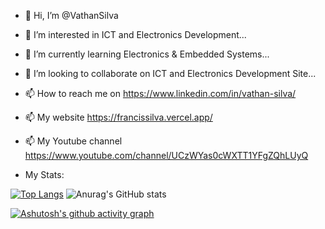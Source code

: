 - 👋 Hi, I’m @VathanSilva
- 👀 I’m interested in ICT and Electronics Development...
- 🌱 I’m currently learning Electronics & Embedded Systems...
- 💞️ I’m looking to collaborate on ICT and Electronics Development Site...
- 📫 How to reach me on https://www.linkedin.com/in/vathan-silva/
- 📫 My website https://francissilva.vercel.app/
- 📫 My Youtube channel https://www.youtube.com/channel/UCzWYas0cWXTT1YFgZQhLUyQ



- My Stats:
  
[![Top Langs](https://github-readme-stats.vercel.app/api/top-langs/?username=vathansilva&layout=donut)](https://github.com/vathansilva/github-readme-stats)     ![Anurag's GitHub stats](https://github-readme-stats.vercel.app/api?username=vathansilva&show_icons=true&theme=ambient_gradient)

  [![Ashutosh's github activity graph](https://github-readme-activity-graph.cyclic.app/graph?username=vathansilva&theme=github)](https://github.com/vathansilva/github-readme-activity-graph)



<!---
VathanSilva/VathanSilva is a ✨ special ✨ repository because its `README.md` (this file) appears on your GitHub profile.
You can click the Preview link to take a look at your changes.
--->
